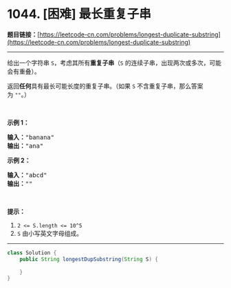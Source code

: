 # 1044. [困难] 最长重复子串

**题目链接：**[https://leetcode-cn.com/problems/longest-duplicate-substring](https://leetcode-cn.com/problems/longest-duplicate-substring)

---

<div class="content__1Y2H">
 <div class="notranslate">
  <p>给出一个字符串&nbsp;<code>S</code>，考虑其所有<strong>重复子串</strong>（<code>S</code> 的连续子串，出现两次或多次，可能会有重叠）。</p> 
  <p>返回<strong>任何</strong>具有最长可能长度的重复子串。（如果 <code>S</code>&nbsp;不含重复子串，那么答案为&nbsp;<code>""</code>。）</p> 
  <p>&nbsp;</p> 
  <p><strong>示例 1：</strong></p> 
  <pre class="language-text"><strong>输入：</strong>"banana"
<strong>输出：</strong>"ana"
</pre> 
  <p><strong>示例 2：</strong></p> 
  <pre class="language-text"><strong>输入：</strong>"abcd"
<strong>输出：</strong>""
</pre> 
  <p>&nbsp;</p> 
  <p><strong>提示：</strong></p> 
  <ol> 
   <li><code>2 &lt;= S.length &lt;= 10^5</code></li> 
   <li><code>S</code> 由小写英文字母组成。</li> 
  </ol> 
 </div>
</div>

---

```java
class Solution {
    public String longestDupSubstring(String S) {
        
    }
}
```